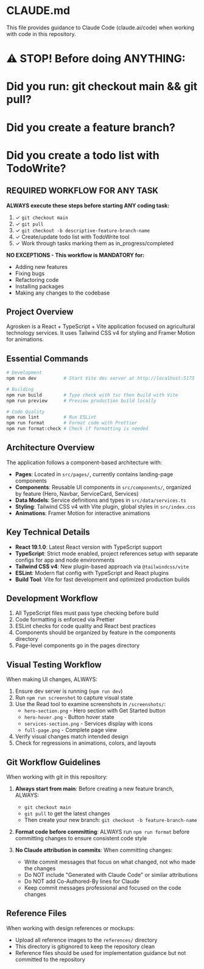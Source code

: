 # CLAUDE.md

This file provides guidance to Claude Code (claude.ai/code) when working with code in this repository.

# ⚠️ STOP! Before doing ANYTHING:

# Did you run: git checkout main && git pull?

# Did you create a feature branch?

# Did you create a todo list with TodoWrite?

## REQUIRED WORKFLOW FOR ANY TASK

**ALWAYS execute these steps before starting ANY coding task:**

1. ✓ `git checkout main`
2. ✓ `git pull`
3. ✓ `git checkout -b descriptive-feature-branch-name`
4. ✓ Create/update todo list with TodoWrite tool
5. ✓ Work through tasks marking them as in_progress/completed

**NO EXCEPTIONS - This workflow is MANDATORY for:**

- Adding new features
- Fixing bugs
- Refactoring code
- Installing packages
- Making any changes to the codebase

## Project Overview

Agrosken is a React + TypeScript + Vite application focused on agricultural technology services. It uses Tailwind CSS v4 for styling and Framer Motion for animations.

## Essential Commands

```bash
# Development
npm run dev          # Start Vite dev server at http://localhost:5173

# Building
npm run build        # Type check with tsc then build with Vite
npm run preview      # Preview production build locally

# Code Quality
npm run lint         # Run ESLint
npm run format       # Format code with Prettier
npm run format:check # Check if formatting is needed
```

## Architecture Overview

The application follows a component-based architecture with:

- **Pages**: Located in `src/pages/`, currently contains landing-page components
- **Components**: Reusable UI components in `src/components/`, organized by feature (Hero, Navbar, ServiceCard, Services)
- **Data Models**: Service definitions and types in `src/data/services.ts`
- **Styling**: Tailwind CSS v4 with Vite plugin, global styles in `src/index.css`
- **Animations**: Framer Motion for interactive animations

## Key Technical Details

- **React 19.1.0**: Latest React version with TypeScript support
- **TypeScript**: Strict mode enabled, project references setup with separate configs for app and node environments
- **Tailwind CSS v4**: New plugin-based approach via `@tailwindcss/vite`
- **ESLint**: Modern flat config with TypeScript and React plugins
- **Build Tool**: Vite for fast development and optimized production builds

## Development Workflow

1. All TypeScript files must pass type checking before build
2. Code formatting is enforced via Prettier
3. ESLint checks for code quality and React best practices
4. Components should be organized by feature in the components directory
5. Page-level components go in the pages directory

## Visual Testing Workflow

When making UI changes, ALWAYS:

1. Ensure dev server is running (`npm run dev`)
2. Run `npm run screenshot` to capture visual state
3. Use the Read tool to examine screenshots in `/screenshots/`:
   - `hero-section.png` - Hero section with Get Started button
   - `hero-hover.png` - Button hover state
   - `services-section.png` - Services display with icons
   - `full-page.png` - Complete page view
4. Verify visual changes match intended design
5. Check for regressions in animations, colors, and layouts

## Git Workflow Guidelines

When working with git in this repository:

1. **Always start from main**: Before creating a new feature branch, ALWAYS:

   - `git checkout main`
   - `git pull` to get the latest changes
   - Then create your new branch: `git checkout -b feature-branch-name`

2. **Format code before committing**: ALWAYS run `npm run format` before committing changes to ensure consistent code style

3. **No Claude attribution in commits**: When committing changes:
   - Write commit messages that focus on what changed, not who made the changes
   - Do NOT include "Generated with Claude Code" or similar attributions
   - Do NOT add Co-Authored-By lines for Claude
   - Keep commit messages professional and focused on the code changes

## Reference Files

When working with design references or mockups:

- Upload all reference images to the `references/` directory
- This directory is gitignored to keep the repository clean
- Reference files should be used for implementation guidance but not committed to the repository
